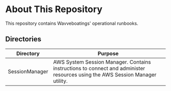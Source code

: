 # About This Repository

This repository contains Wavveboatings' operational runbooks.

## Directories

| Directory	 	| Purpose	 														|
|-----------------------|-------------------------------------------------------------------------------------------------------------------------------|
| SessionManager	| AWS System Session Manager. Contains instructions to connect and administer resources using the AWS Session Manager utility. 	|

